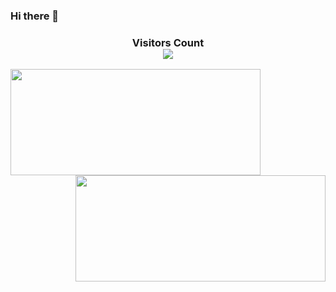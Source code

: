 ### Hi there 👋
<div>
  <h3 align="center"> 
    Visitors Count<br>
    <img align="center" src="https://profile-counter.glitch.me/ipipman/count.svg" />
  </h3>
</div>
 
<a href="http://wangxin.io">
   <img align="left" height=170px  width=400px  src="https://github-readme-stats.vercel.app/api?username=ipipman&show_icons=true&count_private=true" />
</a>
<a href="http://wangxin.io">
  <img align="right" height=170px  width=400px src="https://github-readme-stats.vercel.app/api/top-langs/?username=ipipman&layout=compact&langs_count=10&hide=html,javascript,css,freemarker" />
</a>
